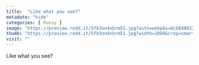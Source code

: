 ```yaml
---
title:  "Like what you see?"
metadate: "hide"
categories: [ Pussy ]
image: "https://preview.redd.it/5fk3on4xbrm51.jpg?auto=webp&s=6cb84882216d8e01ff2f6fa4bd2fbf182d1ec490"
thumb: "https://preview.redd.it/5fk3on4xbrm51.jpg?width=1080&crop=smart&auto=webp&s=c53dd754de6816d4efc53cd444b51e81525de80c"
visit: ""
---
```

Like what you see?

